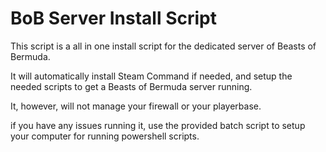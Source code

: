 # BoB Server Install Script
This script is a all in one install script for the dedicated server of Beasts of Bermuda.

It will automatically install Steam Command if needed, and setup the needed scripts to get a Beasts of Bermuda server running. 

It, however, will not manage your firewall or your playerbase.

if you have any issues running it, use the provided batch script to setup your computer for running powershell scripts.
